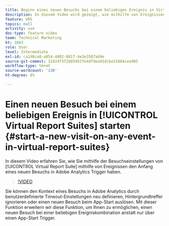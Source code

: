 ```yaml
---
title: Beginn eines neuen Besuchs bei einem beliebigen Ereignis in Virtual Report Suites
description: In diesem Video wird gezeigt, wie mithilfe von Ereignissen der Beginn eines neuen Besuchs in Adobe Analytics mithilfe der Besuchseinstellungen einer Virtual Report Suite Trigger werden kann.
feature: VRS
topics: null
activity: use
doc-type: feature video
team: Technical Marketing
kt: 1663
role: User
level: Intermediate
exl-id: ca1d8ca8-a854-4d02-8017-4e3e3587ab9e
source-git-commit: 32424f3f2b05952fe4df9ea91dcbe51684cee905
workflow-type: tm+mt
source-wordcount: '130'
ht-degree: 8%

---
```


# Einen neuen Besuch bei einem beliebigen Ereignis in [!UICONTROL Virtual Report Suites] starten {#start-a-new-visit-on-any-event-in-virtual-report-suites}

In diesem Video erfahren Sie, wie Sie mithilfe der Besuchseinstellungen von [!UICONTROL Virtual Report Suite] mithilfe von Ereignissen den Anfang eines neuen Besuchs in Adobe Analytics Trigger haben.

>[!VIDEO](https://video.tv.adobe.com/v/23129/?quality=12)

Sie können den Kontext eines Besuchs in Adobe Analytics durch benutzerdefinierte Timeout-Einstellungen neu definieren, Hintergrundtreffer ignorieren oder einen neuen Besuch beim App-Start auslösen. Mit dieser Funktion erweitern wir diese Funktion, um Ihnen zu ermöglichen, einen neuen Besuch bei einer beliebigen Ereigniskombination anstatt nur über einen App-Start Trigger.
